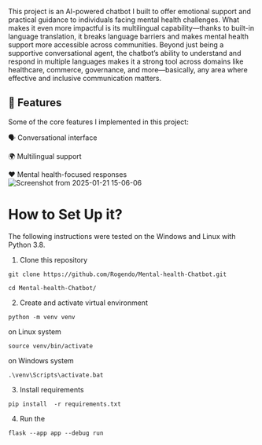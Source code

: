 



<p id="description"> This project is an AI-powered chatbot I built to offer emotional support and practical guidance to individuals facing mental health challenges. What makes it even more impactful is its multilingual capability—thanks to built-in language translation, it breaks language barriers and makes mental health support more accessible across communities.
Beyond just being a supportive conversational agent, the chatbot’s ability to understand and respond in multiple languages makes it a strong tool across domains like healthcare, commerce, governance, and more—basically, any area where effective and inclusive communication matters.

</p> <h2>🧐 Features</h2>
Some of the core features I implemented in this project:

🗣 Conversational interface

🌍 Multilingual support

❤️ Mental health-focused responses
![Screenshot from 2025-01-21 15-06-06](https://github.com/user-attachments/assets/9a5852e9-96ba-4c42-bf4a-bd50622c417c)

# How to Set Up it?

The following instructions were tested on the Windows and Linux with Python 3.8.

1. Clone this repository

```
git clone https://github.com/Rogendo/Mental-health-Chatbot.git
```
```
cd Mental-health-Chatbot/
```

2. Create and activate virtual environment 

```
python -m venv venv
```
on Linux system
```
source venv/bin/activate
```
on Windows system
```
.\venv\Scripts\activate.bat
```
3. Install requirements

```
pip install  -r requirements.txt
```

4. Run the 
```
flask --app app --debug run

```


